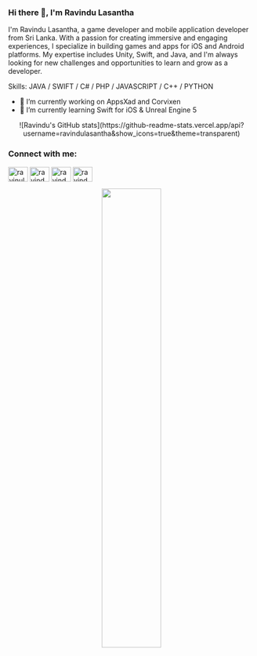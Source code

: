 ### Hi there 👋, I'm Ravindu Lasantha

I'm Ravindu Lasantha, a game developer and mobile application developer from Sri Lanka. With a passion for creating immersive and engaging experiences, I specialize in building games and apps for iOS and Android platforms. My expertise includes Unity, Swift, and Java, and I'm always looking for new challenges and opportunities to learn and grow as a developer. 

Skills: JAVA / SWIFT / C# / PHP / JAVASCRIPT / C++ / PYTHON

- 🔭 I’m currently working on AppsXad and Corvixen 
- 🌱 I’m currently learning Swift for iOS & Unreal Engine 5

<p align="center">
![Ravindu's GitHub stats](https://github-readme-stats.vercel.app/api?username=ravindulasantha&show_icons=true&theme=transparent)
</p>

<h3 align="left">Connect with me:</h3>
<p align="left">
<a href="https://twitter.com/ravinulasantha" target="blank"><img align="center" src="https://raw.githubusercontent.com/rahuldkjain/github-profile-readme-generator/master/src/images/icons/Social/twitter.svg" alt="ravinulasantha" height="30" width="40" /></a>
<a href="https://linkedin.com/in/ravindu-lasantha-45765a1a0" target="blank"><img align="center" src="https://raw.githubusercontent.com/rahuldkjain/github-profile-readme-generator/master/src/images/icons/Social/linked-in-alt.svg" alt="ravindu-lasantha-45765a1a0" height="30" width="40" /></a>
<a href="https://fb.com/ravindu.lasantha.31" target="blank"><img align="center" src="https://raw.githubusercontent.com/rahuldkjain/github-profile-readme-generator/master/src/images/icons/Social/facebook.svg" alt="ravindu.lasantha.31" height="30" width="40" /></a>
<a href="https://instagram.com/ravindu99lasa" target="blank"><img align="center" src="https://raw.githubusercontent.com/rahuldkjain/github-profile-readme-generator/master/src/images/icons/Social/instagram.svg" alt="ravindu99lasa" height="30" width="40" /></a>
</p>

<p align="center">
<img width="49%" src="https://github-readme-stats.vercel.app/api/top-langs/?username=ravindulasantha&layout=compact&theme=transparent&langs_count=6" />
</p>


